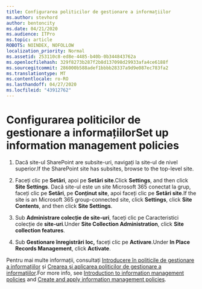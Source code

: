 ```yaml
---
title: Configurarea politicilor de gestionare a informațiilor
ms.author: stevhord
author: bentoncity
ms.date: 04/21/2020
ms.audience: ITPro
ms.topic: article
ROBOTS: NOINDEX, NOFOLLOW
localization_priority: Normal
ms.assetid: 253110c8-ed8e-4485-b40b-0b344843762a
ms.openlocfilehash: 329f8273b287f2b8d137098d29933afa4ce6188f
ms.sourcegitcommit: 286000b588adef1bbbb28337a9d9e087ec783fa2
ms.translationtype: MT
ms.contentlocale: ro-RO
ms.lasthandoff: 04/27/2020
ms.locfileid: "43912762"
---
```

# <a name="set-up-information-management-policies"></a><span data-ttu-id="6b5d4-102">Configurarea politicilor de gestionare a informațiilor</span><span class="sxs-lookup"><span data-stu-id="6b5d4-102">Set up information management policies</span></span>

1. <span data-ttu-id="6b5d4-103">Dacă site-ul SharePoint are subsite-uri, navigați la site-ul de nivel superior.</span><span class="sxs-lookup"><span data-stu-id="6b5d4-103">If the SharePoint site has subsites, browse to the top-level site.</span></span>
    
2. <span data-ttu-id="6b5d4-104">Faceți clic pe **Setări**, apoi pe **Setări site**.</span><span class="sxs-lookup"><span data-stu-id="6b5d4-104">Click **Settings**, and then click **Site Settings**.</span></span> <span data-ttu-id="6b5d4-105">Dacă site-ul este un site Microsoft 365 conectat la grup, faceți clic pe **Setări**, pe **Conținut site**, apoi faceți clic pe **Setări site**.</span><span class="sxs-lookup"><span data-stu-id="6b5d4-105">If the site is an Microsoft 365 group-connected site, click **Settings**, click **Site Contents**, and then click **Site Settings**.</span></span>
    
3. <span data-ttu-id="6b5d4-106">Sub **Administrare colecție de site-uri**, faceți clic pe Caracteristici colecție de **site-uri**.</span><span class="sxs-lookup"><span data-stu-id="6b5d4-106">Under **Site Collection Administration**, click **Site collection features**.</span></span>
    
4. <span data-ttu-id="6b5d4-107">Sub **Gestionare înregistrări loc,** faceți clic pe **Activare**.</span><span class="sxs-lookup"><span data-stu-id="6b5d4-107">Under **In Place Records Management**, click **Activate**.</span></span>
    
<span data-ttu-id="6b5d4-108">Pentru mai multe informații, consultați [Introducere în politicile de gestionare a informațiilor](https://go.microsoft.com/fwlink/?linkid=404239) și [Crearea și aplicarea politicilor de gestionare a informațiilor](https://go.microsoft.com/fwlink/?linkid=2003916).</span><span class="sxs-lookup"><span data-stu-id="6b5d4-108">For more info, see [Introduction to information management policies](https://go.microsoft.com/fwlink/?linkid=404239) and [Create and apply information management policies](https://go.microsoft.com/fwlink/?linkid=2003916).</span></span>
  

